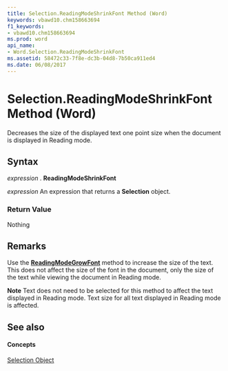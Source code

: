 ```yaml
---
title: Selection.ReadingModeShrinkFont Method (Word)
keywords: vbawd10.chm158663694
f1_keywords:
- vbawd10.chm158663694
ms.prod: word
api_name:
- Word.Selection.ReadingModeShrinkFont
ms.assetid: 58472c33-7f8e-dc3b-04d8-7b50ca911ed4
ms.date: 06/08/2017
---
```



# Selection.ReadingModeShrinkFont Method (Word)

Decreases the size of the displayed text one point size when the document is displayed in Reading mode.


## Syntax

 _expression_ . **ReadingModeShrinkFont**

 _expression_ An expression that returns a **Selection** object.


### Return Value

Nothing


## Remarks

Use the **[ReadingModeGrowFont](selection-readingmodegrowfont-method-word.md)** method to increase the size of the text. This does not affect the size of the font in the document, only the size of the text while viewing the document in Reading mode.


 **Note**  Text does not need to be selected for this method to affect the text displayed in Reading mode. Text size for all text displayed in Reading mode is affected.


## See also


#### Concepts


[Selection Object](selection-object-word.md)

